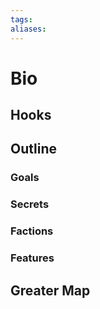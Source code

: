 ```yaml
---
tags:
aliases:
---
```

# Bio
## Hooks
## Outline
### Goals
### Secrets
### Factions
### Features
## Greater Map